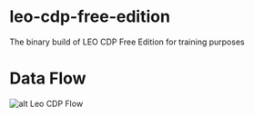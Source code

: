 # leo-cdp-free-edition
The binary build of LEO CDP Free Edition for training purposes

# Data Flow

![alt Leo CDP Flow](https://1.bp.blogspot.com/-bES8CFhQLXs/YN5xFBoKjJI/AAAAAAAAL2c/tL9J2i9PdioOjkQl-fiPmR_xjCSwKXUNwCLcBGAsYHQ/s2048/LEO%2BCDP%2Bversion%2B1.0%2BChecklist-Data%2BFlow%2BLeo%2BCDP.png)
